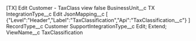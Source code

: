 <?xml version="1.0" encoding="UTF-8"?>
<CustomMetadata xmlns="http://soap.sforce.com/2006/04/metadata" xmlns:xsi="http://www.w3.org/2001/XMLSchema-instance" xmlns:xsd="http://www.w3.org/2001/XMLSchema">
    <label>[TX] Edit Customer - TaxClass view</label>
    <protected>false</protected>
    <values>
        <field>BusinessUnit__c</field>
        <value xsi:type="xsd:string">TX</value>
    </values>
    <values>
        <field>IntegrationType__c</field>
        <value xsi:type="xsd:string">Edit</value>
    </values>
    <values>
        <field>JsonMapping__c</field>
        <value xsi:type="xsd:string">[	{&quot;Level&quot;:&quot;Header&quot;,&quot;Label&quot;:&quot;TaxClassification&quot;,&quot;Api&quot;:&quot;TaxClassification__c&quot;}	]</value>
    </values>
    <values>
        <field>RecordType__c</field>
        <value xsi:type="xsd:string">Customer</value>
    </values>
    <values>
        <field>SupportIntegrationType__c</field>
        <value xsi:type="xsd:string">Edit; Extend;</value>
    </values>
    <values>
        <field>ViewName__c</field>
        <value xsi:type="xsd:string">TaxClassification</value>
    </values>
</CustomMetadata>
